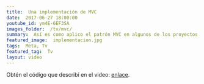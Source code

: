 ```yaml
---
title:  Una implementación de MVC
date:  2017-06-27 18:00:00
youtube_id: ym4E-6EF3SA
images_folder:  /tv/mvc/
summary:  Así es como aplico el patrón MVC en algunos de los proyectos que desarrollo.
featured_image:  implementacion.jpg
tags:  Meta, Tv
featured_tag:  Tv
layout: video
---
```


Obtén el código que describí en el video: <a href="https://github.com/ThatCSharpGuy/agenda-mvc" target="_blank">enlace</a>.